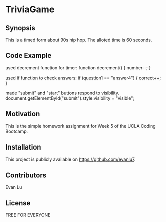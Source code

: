 # TriviaGame

## Synopsis

This is a timed form about 90s hip hop.  The alloted time is 60 seconds.

## Code Example

used decrement function for timer: 
function decrement() {
number--;
}

used if function to check answers:
if (question1 == "answer4") {
correct++;
}

made "submit" and "start" buttons respond to visibility.
document.getElementById("submit").style.visibility = "visible";


## Motivation

This is the simple homework assignment for Week 5 of the UCLA Coding Bootcamp.

## Installation

This project is publicly available on https://github.com/evanlu7.

## Contributors

Evan Lu

## License

FREE FOR EVERYONE
